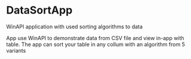 # DataSortApp
WinAPI application with used sorting algorithms to data

App use WinAPI to demonstrate data from CSV file and view in-app with table.
The app can sort your table in any collum with an algorithm from 5 variants